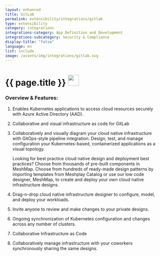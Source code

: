 ```yaml
---
layout: enhanced
title: GitLab
permalink: extensibility/integrations/gitlab
type: extensibility
category: integrations
integrations-category: App Definition and Development
integrations-subcategory: Security & Compliance
display-title: "false"
language: en
list: include
image: /assets/img/integrations/gitlab.svg
---
```


<h1>{{ page.title }} <img src="{{ page.image }}" style="width: 35px; height: 35px;" /></h1>


<!-- This needs replaced with the Category property, not the sub-category.
 #### About: Enables Kubernetes applications to access cloud resources securely with Azure Active Directory (AAD). -->

### Overview & Features:

1. Enables Kubernetes applications to access cloud resources securely with Azure Active Directory (AAD).

2. Collaborative and visual infrastructure as code for GitLab

4. 
    Collaboratively and visually diagram your cloud native infrastructure with GitOps-style pipeline integration. Design, test, and manage configuration your Kubernetes-based, containerized applications as a visual topology.



    Looking for best practice cloud native design and deployment best practices? Choose from thousands of pre-built components in MeshMap. Choose from hundreds of ready-made design patterns by importing templates from Meshplay Catalog or use our low code designer, MeshMap, to create and deploy your own cloud native infrastructure designs.



5. Drag-n-drop cloud native infrastructure designer to configure, model, and deploy your workloads.

6. Invite anyone to review and make changes to your private designs.

7. Ongoing synchronization of Kubernetes configuration and changes across any number of clusters.

8. Collaborative Infrastructure as Code

9. Collaboratively manage infrastructure with your coworkers synchronously sharing the same designs.

